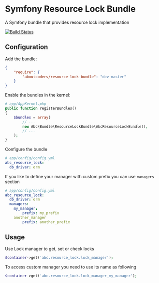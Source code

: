 Symfony Resource Lock Bundle
==========================

A Symfony bundle that provides resource lock implementation

[![Build Status](https://travis-ci.org/aboutcoders/resource-lock-bundle.svg?branch=master)](https://travis-ci.org/aboutcoders/resource-lock-bundle)

## Configuration

Add the bundle:

``` json
{
    "require": {
        "aboutcoders/resource-lock-bundle": "dev-master"
    }
}
```

Enable the bundles in the kernel:

``` php
# app/AppKernel.php
public function registerBundles()
{
    $bundles = array(
        // ...
        new Abc\Bundle\ResourceLockBundle\AbcResourceLockBundle(),
        // ...
    );
}
```

Configure the bundle

``` yaml
# app/config/config.yml
abc_resource_lock:
  db_driver: orm
```

If you like to define your manager with custom prefix you can use `managers` section

``` yaml
# app/config/config.yml
abc_resource_lock:
  db_driver: orm
  managers:
    my_manager:
        prefix: my_prefix
    another_manager
        prefix: another_prefix
```

## Usage

Use Lock manager to get, set or check locks

``` php
$container->get('abc.resource_lock.lock_manager');
```

To access custom manager you need to use its name as following

``` php
$container->get('abc.resource_lock.lock_manager_my_manager');
```